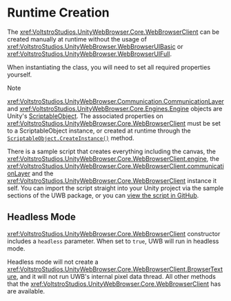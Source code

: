 # Runtime Creation

The <xref:VoltstroStudios.UnityWebBrowser.Core.WebBrowserClient> can be created manually at runtime without the usage of <xref:VoltstroStudios.UnityWebBrowser.WebBrowserUIBasic> or <xref:VoltstroStudios.UnityWebBrowser.WebBrowserUIFull>.

When instantiating the class, you will need to set all required properties yourself.

> [!NOTE]
> <xref:VoltstroStudios.UnityWebBrowser.Communication.CommunicationLayer> and <xref:VoltstroStudios.UnityWebBrowser.Core.Engines.Engine> objects are Unity's [ScriptableObject](https://docs.unity3d.com/2021.3/Documentation/Manual/class-ScriptableObject.html). The associated properties on <xref:VoltstroStudios.UnityWebBrowser.Core.WebBrowserClient> must be set to a ScriptableObject instance, or created at runtime through the [`ScriptableObject.CreateInstance()`](https://docs.unity3d.com/2021.3/Documentation/ScriptReference/ScriptableObject.CreateInstance.html) method.

There is a sample script that creates everything including the canvas, the <xref:VoltstroStudios.UnityWebBrowser.Core.WebBrowserClient.engine>, the <xref:VoltstroStudios.UnityWebBrowser.Core.WebBrowserClient.communicationLayer> and the <xref:VoltstroStudios.UnityWebBrowser.Core.WebBrowserClient> instance it self. You can import the script straight into your Unity project via the sample sections of the UWB package, or you can [view the script in GitHub](https://github.com/Voltstro-Studios/UnityWebBrowser/blob/master/src/Packages/UnityWebBrowser/Samples~/Runtime/Scripts/UWBRuntime.cs).

## Headless Mode

<xref:VoltstroStudios.UnityWebBrowser.Core.WebBrowserClient> constructor includes a `headless` parameter. When set to `true`, UWB will run in headless mode.

Headless mode will not create a <xref:VoltstroStudios.UnityWebBrowser.Core.WebBrowserClient.BrowserTexture>, and it will not run UWB's internal pixel data thread. All other methods that the <xref:VoltstroStudios.UnityWebBrowser.Core.WebBrowserClient> has are available.

